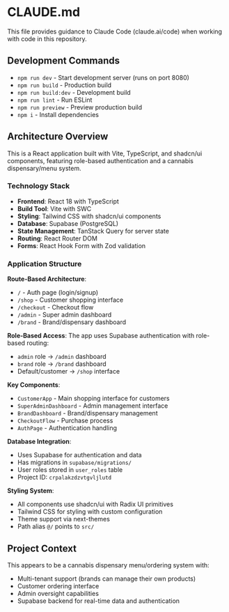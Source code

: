 # CLAUDE.md

This file provides guidance to Claude Code (claude.ai/code) when working with code in this repository.

## Development Commands

- `npm run dev` - Start development server (runs on port 8080)
- `npm run build` - Production build
- `npm run build:dev` - Development build
- `npm run lint` - Run ESLint
- `npm run preview` - Preview production build
- `npm i` - Install dependencies

## Architecture Overview

This is a React application built with Vite, TypeScript, and shadcn/ui components, featuring role-based authentication and a cannabis dispensary/menu system.

### Technology Stack
- **Frontend**: React 18 with TypeScript
- **Build Tool**: Vite with SWC
- **Styling**: Tailwind CSS with shadcn/ui components
- **Database**: Supabase (PostgreSQL)
- **State Management**: TanStack Query for server state
- **Routing**: React Router DOM
- **Forms**: React Hook Form with Zod validation

### Application Structure

**Route-Based Architecture**:
- `/` - Auth page (login/signup) 
- `/shop` - Customer shopping interface
- `/checkout` - Checkout flow
- `/admin` - Super admin dashboard
- `/brand` - Brand/dispensary dashboard

**Role-Based Access**:
The app uses Supabase authentication with role-based routing:
- `admin` role → `/admin` dashboard
- `brand` role → `/brand` dashboard  
- Default/customer → `/shop` interface

**Key Components**:
- `CustomerApp` - Main shopping interface for customers
- `SuperAdminDashboard` - Admin management interface
- `BrandDashboard` - Brand/dispensary management
- `CheckoutFlow` - Purchase process
- `AuthPage` - Authentication handling

**Database Integration**:
- Uses Supabase for authentication and data
- Has migrations in `supabase/migrations/`
- User roles stored in `user_roles` table
- Project ID: `crpalakzdzvtgvljlutd`

**Styling System**:
- All components use shadcn/ui with Radix UI primitives
- Tailwind CSS for styling with custom configuration
- Theme support via next-themes
- Path alias `@/` points to `src/`

## Project Context

This appears to be a cannabis dispensary menu/ordering system with:
- Multi-tenant support (brands can manage their own products)
- Customer ordering interface
- Admin oversight capabilities
- Supabase backend for real-time data and authentication
